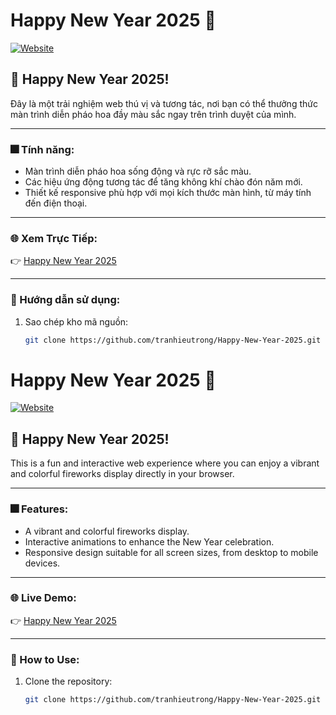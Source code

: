 # Happy New Year 2025 🎉

[![Website](https://img.shields.io/badge/Live-Demo-brightgreen)](https://tranhieutrong.github.io/Happy-New-Year-2025/)

## 🎇 Happy New Year 2025!

Đây là một trải nghiệm web thú vị và tương tác, nơi bạn có thể thưởng thức màn trình diễn pháo hoa đầy màu sắc ngay trên trình duyệt của mình.

---

### 🎆 Tính năng:

- Màn trình diễn pháo hoa sống động và rực rỡ sắc màu.
- Các hiệu ứng động tương tác để tăng không khí chào đón năm mới.
- Thiết kế responsive phù hợp với mọi kích thước màn hình, từ máy tính đến điện thoại.

---

### 🌐 Xem Trực Tiếp:

👉 [Happy New Year 2025](https://tranhieutrong.github.io/Happy-New-Year-2025/)

---

### 🚀 Hướng dẫn sử dụng:

1. Sao chép kho mã nguồn:
   ```bash
   git clone https://github.com/tranhieutrong/Happy-New-Year-2025.git
   ```

# Happy New Year 2025 🎉

[![Website](https://img.shields.io/badge/Live-Demo-brightgreen)](https://tranhieutrong.github.io/Happy-New-Year-2025/)

## 🎇 Happy New Year 2025!

This is a fun and interactive web experience where you can enjoy a vibrant and colorful fireworks display directly in your browser.

---

### 🎆 Features:

- A vibrant and colorful fireworks display.
- Interactive animations to enhance the New Year celebration.
- Responsive design suitable for all screen sizes, from desktop to mobile devices.

---

### 🌐 Live Demo:

👉 [Happy New Year 2025](https://tranhieutrong.github.io/Happy-New-Year-2025/)

---

### 🚀 How to Use:

1. Clone the repository:
   ```bash
   git clone https://github.com/tranhieutrong/Happy-New-Year-2025.git
   ```
